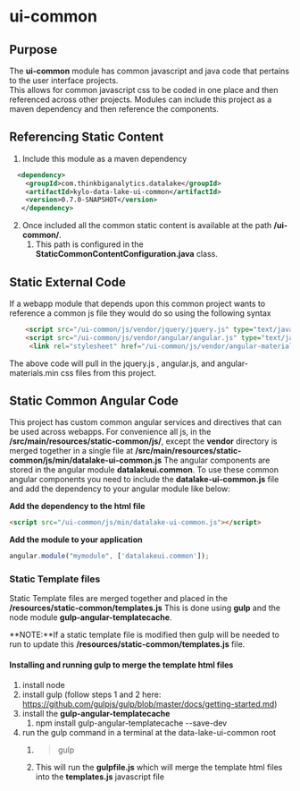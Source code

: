 ui-common
===================

Purpose
------------
The **ui-common** module has common javascript and java code that pertains to the user interface projects.  
This allows for common javascript css to be coded in one place and then referenced across other projects.  Modules can include this project as a maven dependency and then reference the components.

Referencing Static Content
----------
1. Include this module as a maven dependency
```xml
  <dependency>
    <groupId>com.thinkbiganalytics.datalake</groupId>
    <artifactId>kylo-data-lake-ui-common</artifactId>
    <version>0.7.0-SNAPSHOT</version>
   </dependency>
```
2. Once included all the common static content is available at the path **/ui-common/**.  
	1. This path is configured in the **StaticCommonContentConfiguration.java** class.

Static External Code
-------------
If a webapp module that depends upon this common project wants to reference a common js file they would do so using the following syntax
```html
    <script src="/ui-common/js/vendor/jquery/jquery.js" type="text/javascript"></script>
    <script src="/ui-common/js/vendor/angular/angular.js" type="text/javascript"></script>
     <link rel="stylesheet" href="/ui-common/js/vendor/angular-material/angular-material.min.css"/>
```
 The above code will pull in the jquery.js , angular.js, and angular-materials.min css files from this project.

Static Common Angular Code
-----------
This project has custom common angular  services and directives that can be used across webapps.
For convenience all js, in the **/src/main/resources/static-common/js/**, except the **vendor** directory is merged together in a single file at **/src/main/resources/static-common/js/min/datalake-ui-common.js**
The angular components are stored in the angular module **datalakeui.common**.  To use these common angular components you need to include the **datalake-ui-common.js** file and add the dependency to your angular module like below:

**Add the dependency to the html file**
```html
<script src="/ui-common/js/min/datalake-ui-common.js"></script>
```
**Add the module to your application**
```javascript
angular.module("mymodule", ['datalakeui.common']);
```
### Static Template files
Static Template files are merged together and placed in the **/resources/static-common/templates.js**
This is done using **gulp** and the node module **gulp-angular-templatecache**. 

**NOTE:**If a static template file is modified then gulp will be needed to run to update this **/resources/static-common/templates.js** file.

#### Installing and running gulp to merge the template html files
1. install node  
2. install gulp  (follow steps 1 and 2 here: https://github.com/gulpjs/gulp/blob/master/docs/getting-started.md)
3. install the **gulp-angular-templatecache**
	1. npm install gulp-angular-templatecache --save-dev
4.  run the gulp command in a terminal at the data-lake-ui-common root
	1. > gulp
	1. This will run the **gulpfile.js** which will merge the template html files into the **templates.js** javascript file


